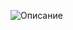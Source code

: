 ![Описание](![image](https://github.com/user-attachments/assets/09fb2bcf-f9f0-4327-b711-0b60ceb79359)
)

